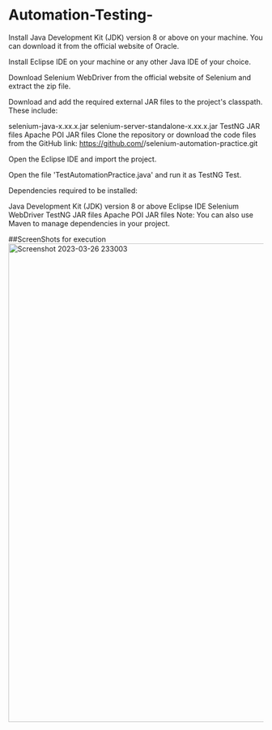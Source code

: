 # Automation-Testing-
Install Java Development Kit (JDK) version 8 or above on your machine. You can download it from the official website of Oracle.

Install Eclipse IDE on your machine or any other Java IDE of your choice.

Download Selenium WebDriver from the official website of Selenium and extract the zip file.

Download and add the required external JAR files to the project's classpath. These include:

selenium-java-x.xx.x.jar
selenium-server-standalone-x.xx.x.jar
TestNG JAR files
Apache POI JAR files
Clone the repository or download the code files from the GitHub link:
https://github.com/<your-repo-name>/selenium-automation-practice.git

Open the Eclipse IDE and import the project.

Open the file 'TestAutomationPractice.java' and run it as TestNG Test.

Dependencies required to be installed:

Java Development Kit (JDK) version 8 or above
Eclipse IDE
Selenium WebDriver
TestNG JAR files
Apache POI JAR files
Note: You can also use Maven to manage dependencies in your project.


##ScreenShots for execution
<img width="944" alt="Screenshot 2023-03-26 233003" src="https://user-images.githubusercontent.com/43443172/227805942-b347f0af-9914-4d33-a853-65546bca8117.png">
